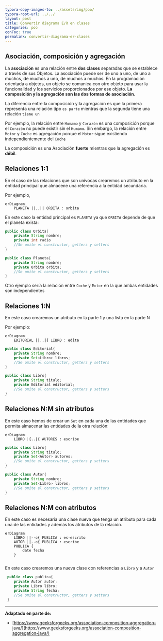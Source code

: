 ```yaml
---
typora-copy-images-to: ../assets/img/poo/
typora-root-url: ../../
layout: post
title: Convertir diagrama E/R en clases
categories: poo
conToc: true
permalink: convertir-diagrama-er-clases
---
```


## Asociación, composición y agregación

La **asociación** es una relación entre **dos clases** separadas que se establece a través de sus Objetos. La asociación puede ser de uno a uno, de uno a muchos, de muchos a uno, de muchos a muchos. En la programación orientada a objetos, un objeto se comunica con otro objeto para usar la funcionalidad y los servicios proporcionados por ese objeto. **La composición y la agregación son las dos formas de asociación**.

La diferencia entre la composición y la agregación es que la primera representa una relación tipo `es parte` mientras que la segunda tiene una relación `tiene un`

Por ejemplo, la relación entre `Humamo` y `Corazón` es una composición porque el `Corazón` no puede existir sin el `Humano`. Sin embargo, la relación entre `Motor` y `Coche` es agregación porque el `Motor` sigue existiendo independientemente del `Coche`

La composición es una Asociación **fuerte** mientras que la agregación es **débil**.

## Relaciones 1:1

En el caso de las relaciones que son unívocas crearemos un atributo en la entidad principal que almacene una referencia a la entidad secundaria. 

Por ejemplo,

```mermaid
erDiagram
	PLANETA ||..|| ORBITA : orbita 
```

En este caso la entidad principal es  `PLANETA` ya que `ORBITA` depende de que el planeta exista:

```java
public class Orbita{
	private String nombre;
	private int radio
    //Se omite el constructor, getters y setters
}
```

```java
public class Planeta{
    private String nombre;
    private Orbita orbita;
	//Se omite el constructor, getters y setters
}
```

Otro ejemplo sería la relación entre `Coche` y `Motor` en la que ambas entidades son independientes

## Relaciones 1:N

En este caso crearemos un atributo en la parte 1 y una lista en la parte N

Por ejemplo:

```mermaid
erDiagram
	EDITORIAL ||..|{ LIBRO : edita 
```

```java
public class Editorial{
    private String nombre;
    private Set<Libro> libros;
	//Se omite el constructor, getters y setters
}
```

```java
public class Libro{
    private String titulo;
    private Editorial editorial;
	//Se omite el constructor, getters y setters
}
```

## Relaciones N:M sin atributos

En este caso hemos de crear un `Set` en cada una de las entidades que permita almacenar las entidades de la otra relación:

```mermaid
erDiagram
	LIBRO |{..|{ AUTORES : escribe 
```

```java
public class Libro{
    private String titulo;
    private Set<Autor> autores;
	//Se omite el constructor, getters y setters
}
```

```java
public class Autor{
    private String nombre;
    private Set<Libro> libros;
    //Se omite el constructor, getters y setters
}
```

## Relaciones N:M con atributos

En este caso es necesaria una clase nueva que tenga un atributo para cada una de las entidades y además los atributos de la relación.

```mermaid
erDiagram
    LIBRO ||--o{ PUBLICA : es-escrito
    AUTOR ||--o{ PUBLICA : escribe
    PUBLICA {
    	date fecha
    }
    
```

En este caso crearemos una nueva clase con referencias a `Libro` y a `Autor`

```java
 public class publica{
 	private Autor autor;
    private Libro libro;
    private String fecha;
    //Se omite el constructor, getters y setters
 }
```

---

**Adaptado en parte de:**

* [https://www.geeksforgeeks.org/association-composition-aggregation-java/](https://www.geeksforgeeks.org/association-composition-aggregation-java/)

